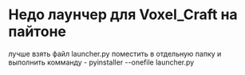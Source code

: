 # Недо лаунчер для Voxel_Craft на пайтоне


лучше взять файл launcher.py поместить в отдельную папку и выполнить комманду - pyinstaller --onefile launcher.py
